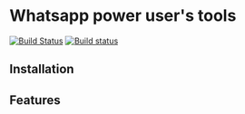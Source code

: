 # Whatsapp power user's tools
[![Build Status](https://travis-ci.org/slahiri/wa-tools.svg?branch=main)](https://travis-ci.org/slahiri/wa-tools)
[![Build status](https://ci.appveyor.com/api/projects/status/ahjk0shhfcf6h7ee/branch/main?svg=true)](https://ci.appveyor.com/project/lahirs2/wa-tools/branch/main)

## Installation

## Features



